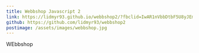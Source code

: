 ```yaml
---
title: Webbshop Javascript 2
link: https://lidmyr93.github.io/webbshop2/?fbclid=IwAR1nVbbDtbF5U8yJEmhswLkUxS2MASoFTzc5GcOP-1fkXUEcXm9BElT20Ms
github: https://github.com/lidmyr93/webbshop2
postimage: /assets/images/webbshop.jpg
---
```


WEbbshop